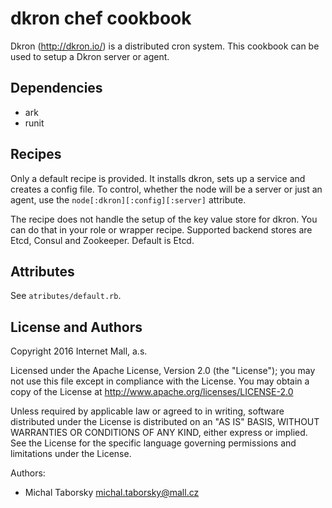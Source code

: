# dkron chef cookbook

Dkron (http://dkron.io/) is a distributed cron system. This cookbook can be
used to setup a Dkron server or agent.

## Dependencies
  * ark
  * runit

## Recipes

Only a default recipe is provided. It installs dkron, sets up a service and 
creates a config file. To control, whether the node will be a server or just
an agent, use the `node[:dkron][:config][:server]` attribute.

The recipe does not handle the setup of the key value store for dkron. You
can do that in your role or wrapper recipe. Supported backend stores are
Etcd, Consul and Zookeeper. Default is Etcd.  
  
## Attributes

See `atributes/default.rb`.

## License and Authors

Copyright 2016 Internet Mall, a.s.

Licensed under the Apache License, Version 2.0 (the "License"); you may not use this file except in compliance with the License. You may obtain a copy of the License at http://www.apache.org/licenses/LICENSE-2.0

Unless required by applicable law or agreed to in writing, software distributed under the License is distributed on an "AS IS" BASIS, WITHOUT WARRANTIES OR CONDITIONS OF ANY KIND, either express or implied. See the License for the specific language governing permissions and limitations under the License.

Authors:
- Michal Taborsky <michal.taborsky@mall.cz>

